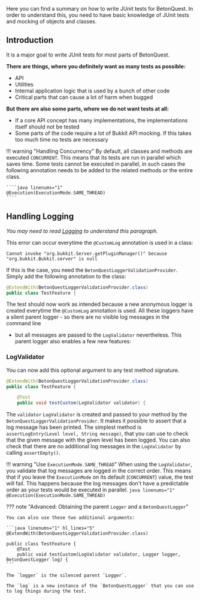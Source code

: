 Here you can find a summary on how to write JUnit tests for BetonQuest. In order to understand this, you need to have
basic knowledge of JUnit tests and mocking of objects and classes.

## Introduction

It is a major goal to write JUnit tests for most parts of BetonQuest.

**There are things, where you definitely want as many tests as possible:**

- API
- Utilities
- Internal application logic that is used by a bunch of other code
- Critical parts that can cause a lot of harm when bugged

**But there are also some parts, where we do not want tests at all:**

- If a core API concept has many implementations, the implementations itself should not be tested
- Some parts of the code require a lot of Bukkit API mocking. If this takes too much time no tests are
  necessary

!!! warning "Handling Concurrency"
    By default, all classes and methods are executed `CONCURRENT`. This means that its tests are run in parallel which saves
    time. Some tests cannot be executed in parallel, in such cases the following annotation needs to be 
    added to the related methods or the entire class.
    
    ````java linenums="1"
    @Execution(ExecutionMode.SAME_THREAD)
    ````

## Handling Logging

_You may need to read [Logging](../../../API/Logging.md) to understand this paragraph._

This error can occur everytime the `@CustomLog` annotation is used in a class:

```
Cannot invoke "org.bukkit.Server.getPluginManager()" because "org.bukkit.Bukkit.server" is null
```

If this is the case, you need the `BetonQuestLoggerValidationProvider`. Simply add the following annotation to the
class:

````java linenums="1" hl_lines="1"
@ExtendWith(BetonQuestLoggerValidationProvider.class)
public class TestFeature {
````

The test should now work as intended because a new anonymous logger is created everytime the `@CustomLog` annotation
is used. All these loggers have a silent parent logger - so there are no visible log messages in the command line
- but all messages are passed to the `LogValidator` nevertheless. This parent logger also enables a few new features:

### LogValidator

You can now add this optional argument to any test method signature.

```java linenums="1" hl_lines="5"
@ExtendWith(BetonQuestLoggerValidationProvider.class)
public class TestFeature {

    @Test
    public void testCustom(LogValidator validator) {
```

The `validator` `LogValidator` is created and passed to your method by the `BetonQuestLoggerValidationProvider`.
It makes it possible to assert that a log message has been printed.
The simplest method is `assertLogEntry(Level level, String message)`, that you can use to check
that the given message with the given level has been logged. You can also check that there are no additional log 
messages in the `LogValidator` by calling `assertEmpty()`.

!!! warning "Use `ExecutionMode.SAME_THREAD`"
    When using the `LogValidator`, you validate that log messages are logged in the correct order. This means that
    if you leave the `ExecutionMode` on its default (`CONCURRENT`) value, the test will fail. This happens because the
    log messages don't have a predictable order as your tests would be executed in parallel.
    ````java linenums="1"
    @Execution(ExecutionMode.SAME_THREAD)
    ````

??? note "Advanced: Obtaining the parent `Logger` and a `BetonQuestLogger`"

    You can also use these two additional arguments:
    
    ```java linenums="1" hl_lines="5"
    @ExtendWith(BetonQuestLoggerValidationProvider.class)

    public class TestFeature {
        @Test
        public void testCustom(LogValidator validator, Logger logger, BetonQuestLogger log) {
    ```
    
    The `logger` is the silenced parent `Logger`.

    The `log` is a new instance of the `BetonQuestLogger` that you can use to log things during the test.
